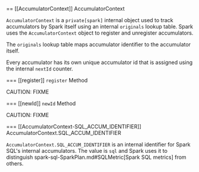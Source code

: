 == [[AccumulatorContext]] AccumulatorContext

`AccumulatorContext` is a `private[spark]` internal object used to track accumulators by Spark itself using an internal `originals` lookup table. Spark uses the `AccumulatorContext` object to register and unregister accumulators.

The `originals` lookup table maps accumulator identifier to the accumulator itself.

Every accumulator has its own unique accumulator id that is assigned using the internal `nextId` counter.

=== [[register]] `register` Method

CAUTION: FIXME

=== [[newId]] `newId` Method

CAUTION: FIXME

=== [[AccumulatorContext-SQL_ACCUM_IDENTIFIER]] AccumulatorContext.SQL_ACCUM_IDENTIFIER

`AccumulatorContext.SQL_ACCUM_IDENTIFIER` is an internal identifier for Spark SQL's internal accumulators. The value is `sql` and Spark uses it to distinguish spark-sql-SparkPlan.md#SQLMetric[Spark SQL metrics] from others.
